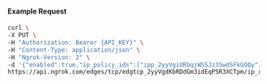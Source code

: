 <!-- Code generated for API Clients. DO NOT EDIT. -->

#### Example Request

```bash
curl \
-X PUT \
-H "Authorization: Bearer {API_KEY}" \
-H "Content-Type: application/json" \
-H "Ngrok-Version: 2" \
-d '{"enabled":true,"ip_policy_ids":["ipp_2yyVgiURbqjWSSJz3SwdSFkGOQy"]}' \
https://api.ngrok.com/edges/tcp/edgtcp_2yyVgdKbRDdGm3idEqPSR3XCTpm/ip_restriction
```
